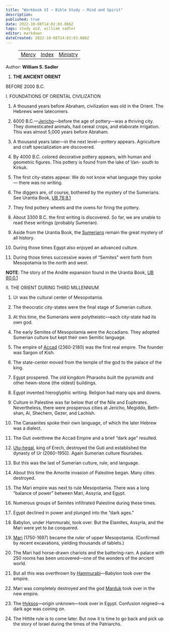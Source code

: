 ```yaml
---
title: "Workbook VI — Bible Study — Mind and Spirit"
description: 
published: true
date: 2022-10-08T14:02:03.086Z
tags: study aid, william sadler
editor: markdown
dateCreated: 2022-10-08T14:02:03.086Z
---
```


<figure class="table chapter-navigator">
	<table>
		<tbody>
		<tr>
			<td><a href="/en/William_S_Sadler/Workbook_6_Bible_Study/Mercy">Mercy</a></td>
			<td><a href="/en/William_S_Sadler/Workbook_6_Bible_Study/Index">Index</a></td>
			<td><a href="/en/William_S_Sadler/Workbook_6_Bible_Study/Ministry">Ministry</a></td>
		</tr>
		</tbody>
	</table>
</figure>

Author: **William S. Sadler**


1. **THE ANCIENT ORIENT**

BEFORE 2000 B.C.

I. FOUNDATIONS OF ORIENTAL CIVILIZATION

1. A thousand years before Abraham, civilization was old in the Orient. The Hebrews were latecomers.

2. 6000 B.C.—[Jericho](https://en.wikipedia.org/wiki/Jericho)—before the age of pottery—was a thriving city. They domesticated animals, had cereal crops, and elaborate irrigation. This was almost 5,000 years before Abraham.

3. A thousand years later—in the next level—pottery appears. Agriculture and craft specialization are discovered.

4. By 4000 B.C. colored decorative pottery appears, with human and geometric figures. This pottery is found from the lake of Van- south to Kirkuk.

5. The first city-states appear. We do not know what language they spoke— there was no writing.

6. The diggers are, of course, bothered by the mystery of the Sumerians. See Urantia Book, [UB 78:8.1](/en/The_Urantia_Book/78#p8_1)

7. They find pottery wheels and the ovens for firing the pottery.

8. About 3300 B.C. the first writing is discovered. So far, we are unable to read these writings (probably Sumerian).

9. Aside from the Urantia Book, the [Sumerians](https://en.wikipedia.org/wiki/Sumer) remain the great mystery of all history.

10. During those times Egypt also enjoyed an advanced culture.

11. During those times successive waves of “Semites” went forth from Mesopotamia to the north and west.

**NOTE**: The story of the Andite expansion found in the Urantia Book, [UB 80:0.1](/en/The_Urantia_Book/80#p0_1)

II. THE ORIENT DURING THIRD MILLENNIUM

1. Ur was the cultural center of Mesopotamia.

2. The theocratic city-states were the final stage of Sumerian culture.

3. At this time, the Sumerians were polytheistic—each city-state had its own god.

4. The early Semites of Mesopotamia were the Accadians. They adopted Sumerian culture but kept their own Semitic language.

5. The empire of [Accad](http://www.christiananswers.net/dictionary/accad.html) (2360-2180) was the first real empire. The founder was Sargon of Kish.

6. The state-center moved from the temple of the god to the palace of the king.

7. Egypt prospered. The old kingdom Pharaohs built the pyramids and other hewn-stone (the oldest) buildings.

8. Egypt invented hieroglyphic writing. Religion had many ups and downs.

9. Culture in Palestine was far below that of the Nile and Euphrates. Nevertheless, there were prosperous cities at Jericho, Megiddo, Beth-shan, Ai, Shechem, Gezer, and Lachish.

10. The Canaanites spoke their own language, of which the later Hebrew was a dialect.

11. The Guti overthrew the Accad Empire and a brief “dark age” resulted.

12. [Utu-hegal](https://en.wikipedia.org/wiki/Utu-hengal), king of Erech, destroyed the Guti and established the dynasty of Ur (2060-1950). Again Sumerian culture flourishes.

13. But this was the last of Sumerian culture, rule, and language.

14. About this time the Amorite invasion of Palestine began. Many cities destroyed.

15. The Mari empire was next to rule Mesopotamia. There was a long “balance of power” between Mari, Assyria, and Egypt.

16. Numerous groups of Semites infiltrated Palestine during these times.

17. Egypt declined in power and plunged into the “dark ages.”

18. Babylon, under Hammurabi, took over. But the Elamites, Assyria, and the Mari were yet to be conquered.

19. [Mari](https://en.wikipedia.org/wiki/Mari,_Syria) (1750-1697) became the ruler of upper Mesopotamia. (Confirmed by recent excavations, yielding thousands of tablets.)

20. The Mari had horse-drawn chariots and the battering-ram. A palace with 250 rooms has been uncovered—one of the wonders of the ancient world.

21. But all this was overthrown by [Hammurabi](https://en.wikipedia.org/wiki/Hammurabi)—Babylon took over the empire.

22. Mari was completely destroyed and the god [Marduk](https://en.wikipedia.org/wiki/Marduk) took over in the new empire.

23. The [Hyksos](https://en.wikipedia.org/wiki/Hyksos)—origin unknown—took over in Egypt. Confusion reigned—a dark age was coining on.

24. The Hittite rule is to come later. But now it is time to go back and pick up the story of Israel during the times of the Patriarchs.


<br>

